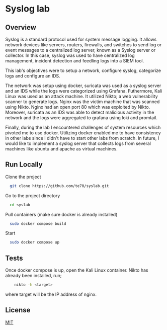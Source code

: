 
# Syslog lab

## Overview
Syslog is a standard protocol used for system message logging. It allows network devices like servers, routers, firewalls, and switches to send log or event messages to a centralized log server, known as a Syslog server or collector. In this case, syslog was used to have centralized log management, incident detection and feedling logs into a SIEM tool.

This lab's objectives were to setup a network, configure syslog, categorize logs and configure an IDS. 

The network was setup using docker, suricata was used as a syslog server and an IDS while the logs were categorized using Grafana. Futhermore, Kali Linux was used as an attack machine. It utilized Nikto; a web vulnerability scanner to generate logs. Nginx was the victim machine that was scanned using Nikto. Nginx had an open port 80 which was exploited by Nikto. Moreover, suricata as an IDS was able to detect malicious activity in the network and the logs were aggregated to grafana using loki and promtail. 

Finally, during the lab I encountered challenges of system resources which pivoted me to use docker. Utilizing docker enabled me to have consistency in other labs since I didn't have to start other labs from scratch. In future, I would like to implement a syslog server that collects logs from several machines like ubuntu and apache as virtual machines.




## Run Locally

Clone the project

```bash
  git clone https://github.com/te70/syslab.git
```

Go to the project directory

```bash
  cd syslab
```

Pull containers (make sure docker is already installed)

```bash
  sudo docker compose build
```

Start 

```bash
  sudo docker compose up
```


## Tests

Once docker compose is up, open the Kali Linux container. Nikto has already been installed, run; 

``` bash
    nikto -h <target>

```
where target will be the IP address of nginx.
## License

[MIT](https://choosealicense.com/licenses/mit/)
